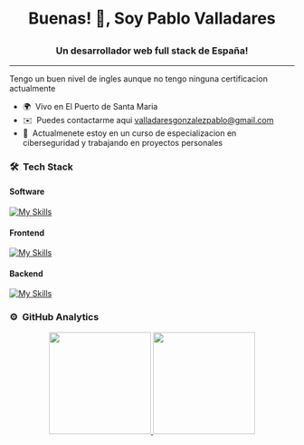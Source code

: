 # <h1 align="center">Buenas! 👋, Soy Pablo Valladares</h1>

## <h3 align="center">Un desarrollador web full stack de España!</h3>

---

Tengo un buen nivel de ingles aunque no tengo ninguna certificacion actualmente

-   🌍  Vivo en El Puerto de Santa Maria
-   ✉️  Puedes contactarme aqui [valladaresgonzalezpablo@gmail.com](mailto:valladaresgonzalezpablo@gmail.com)
-   🧠  Actualmenete estoy en un curso de especializacion en ciberseguridad y trabajando en proyectos personales

### 🛠 &nbsp;Tech Stack
#### Software
[![My Skills](https://skillicons.dev/icons?i=arch,aws,docker,eclipse,figma,git,github,linux,nginx,postman,vercel,vscode)](https://skillicons.dev)

#### Frontend
[![My Skills](https://skillicons.dev/icons?i=html,css,angular,astro,htmx,nextjs,react,tailwind)](https://skillicons.dev)

#### Backend
[![My Skills](https://skillicons.dev/icons?i=firebase,java,laravel,mysql,nodejs,npm,php,prisma,py)](https://skillicons.dev)

### ⚙️ &nbsp;GitHub Analytics

<p align="center">
<a href="https://github.com/PezEjecutivo">
  <img height="180em" src="https://github-readme-stats.vercel.app/api?username=pezejecutivo&theme=tokyonight&show_icons=true&hide_border=true&count_private=true"/>
  <img height="180em" src="https://github-readme-stats.vercel.app/api/top-langs/?username=pezejecutivo&theme=tokyonight&show_icons=true&hide_border=true&layout=compact"/>
</a>
</p>
